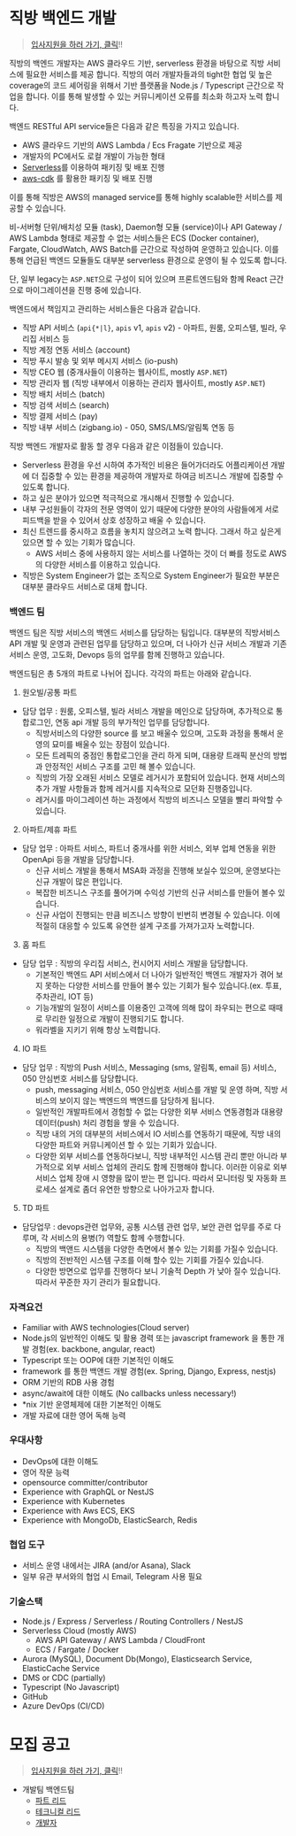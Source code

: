 # 직방 백엔드 개발

> [입사지원을 하러 가기, 클릭](https://forms.gle/ojHDzTfrVeFiQXcKA)!!

직방의 백엔드 개발자는 AWS 클라우드 기반, serverless 환경을 바탕으로 직방 서비스에 필요한 서비스를 제공 합니다. 직방의 여러 개발자들과의 tight한 협업 및 높은 coverage의 코드 셰어링을 위해서 기반 플랫폼을 Node.js / Typescript 근간으로 작업을 합니다. 이를 통해 발생할 수 있는 커뮤니케이션 오류를 최소화 하고자 노력 합니다.

백엔드 RESTful API service들은 다음과 같은 특징을 가지고 있습니다.

* AWS 클라우드 기반의 AWS Lambda / Ecs Fragate 기반으로 제공
* 개발자의 PC에서도 로컬 개발이 가능한 형태
* [Serverless](https://serverless.com/)를 이용하여 패키징 및 배포 진행
* [aws-cdk](https://aws.amazon.com/ko/cdk/) 를 활용한 패키징 및 배포 진행

이를 통해 직방은 AWS의 managed service를 통해 highly scalable한 서비스를 제공할 수 있습니다.

비-서버형 단위/배치성 모듈 (task), Daemon형 모듈 (service)이나 API Gateway / AWS Lambda 형태로 제공할 수 없는 서비스들은 ECS (Docker container), Fargate, CloudWatch, AWS Batch를 근간으로 작성하여 운영하고 있습니다. 이를 통해 언급된 백엔드 모듈들도 대부분 serverless 환경으로 운영이 될 수 있도록 합니다.

단, 일부 legacy는 `ASP.NET`으로 구성이 되어 있으며 프론트엔드팀와 함께 React 근간으로 마이그레이션을 진행 중에 있습니다.

백엔드에서 책임지고 관리하는 서비스들은 다음과 같습니다.

* 직방 API 서비스 (`api{*|l}`, `apis` v1, `apis` v2) - 아파트, 원룸, 오피스텔, 빌라, 우리집 서비스 등
* 직방 계정 연동 서비스 (account)
* 직방 푸시 발송 및 외부 메시지 서비스 (io-push)
* 직방 CEO 웹 (중개사들이 이용하는 웹사이트, mostly `ASP.NET`)
* 직방 관리자 웹 (직방 내부에서 이용하는 관리자 웹사이트, mostly `ASP.NET`)
* 직방 배치 서비스 (batch)
* 직방 검색 서비스 (search)
* 직방 결제 서비스 (pay)
* 직방 내부 서비스 (zigbang.io) - 050, SMS/LMS/알림톡 연동 등

직방 백엔드 개발자로 활동 할 경우 다음과 같은 이점들이 있습니다.

* Serverless 환경을 우선 시하여 추가적인 비용은 들어가더라도 어플리케이션 개발에 더 집중할 수 있는 환경을 제공하여 개발자로 하여금 비즈니스 개발에 집중할 수 있도록 합니다.
* 하고 싶은 분야가 있으면 적극적으로 개시해서 진행할 수 있습니다.
* 내부 구성원들이 각자의 전문 영역이 있기 때문에 다양한 분야의 사람들에게 서로 피드백을 받을 수 있어서 상호 성장하고 배울 수 있습니다.
* 최신 트렌드를 중시하고 흐름을 놓치지 않으려고 노력 합니다. 그래서 하고 싶은게 있으면 할 수 있는 기회가 많습니다.
  * AWS 서비스 중에 사용하지 않는 서비스를 나열하는 것이 더 빠를 정도로 AWS의 다양한 서비스를 이용하고 있습니다.
* 직방은 System Engineer가 없는 조직으로 System Engineer가 필요한 부분은 대부분 클라우드 서비스로 대체 합니다.

### 백엔드 팀

백엔드 팀은 직방 서비스의 백엔드 서비스를 담당하는 팀입니다. 대부분의 직방서비스 API 개발 및 운영과 관련된 업무를 담당하고 있으며, 더 나아가  신규 서비스 개발과 기존 서비스 운영, 고도화, Devops 등의 업무를 함께 진행하고 있습니다.

백엔드팀은 총 5개의 파트로 나뉘어 집니다.
각각의 파트는 아래와 같습니다.

1. 원오빌/공통 파트

* 담당 업무 : 원룸, 오피스텔, 빌라 서비스 개발을 메인으로 담당하며, 추가적으로 통합로그인, 연동 api 개발 등의 부가적인 업무를 담당합니다.
  - 직방서비스의 다양한 source 를 보고 배울수 있으며, 고도화 과정을 통해서 운영의 묘미를 배울수 있는 장점이 있습니다.  
  - 모든 트레픽의 중점인 통합로그인을 관리 하게 되며, 대용량 트래픽 분산의 방법과 안정적인 서비스 구조를 고민 해 볼수 있습니다.
  - 직방의 가장 오래된 서비스 모델로 레거시가 포함되어 있습니다. 현재 서비스의 추가 개발 사항들과 함께 레거시를 지속적으로 모던화 진행중입니다. 
  - 레거시를 마이그레이션 하는 과정에서 직방의 비즈니스 모델을 빨리 파악할 수 있습니다.

2. 아파트/제휴 파트

* 담당 업무 : 아파트 서비스, 파트너 중개사를 위한 서비스, 외부 업체 연동을 위한 OpenApi 등을 개발을 담당합니다.
  - 신규 서비스 개발을 통해서 MSA화 과정을 진행해 보실수 있으며, 운영보다는 신규 개발이 많은 편입니다. 
  - 복잡한 비즈니스 구조를 풀어가며 수익성 기반의 신규 서비스를 만들어 볼수 있습니다.
  - 신규 사업이 진행되는 만큼 비즈니스 방향이 빈번히 변경될 수 있습니다. 이에 적절히 대응할 수 있도록 유연한 설계 구조를 가져가고자 노력합니다.

3. 홈 파트

* 담당 업무 : 직방의 우리집 서비스, 컨시어지 서비스 개발을 담당합니다.
  - 기본적인 백엔드 API 서비스에서 더 나아가 일반적인 백엔드 개발자가 겪어 보지 못하는 다양한 서비스를 만들어 볼수 있는 기회가 될수 있습니다.(ex. 투표, 주차관리, IOT 등)
  - 기능개발의 일정이 서비스를 이용중인 고객에 의해 많이 좌우되는 편으로 때때로 무리한 일정으로 개발이 진행되기도 합니다. 
  - 워라벨을 지키기 위해 항상 노력합니다.

4. IO 파트

* 담당 업무 : 직방의 Push 서비스, Messaging (sms, 알림톡, email 등) 서비스, 050 안심번호 서비스를 담당합니다.
  - push, messaging 서비스, 050 안심번호 서비스를 개발 및 운영 하며, 직방 서비스의 보이지 않는 백엔드의 백엔드를 담당하게 됩니다. 
  - 일반적인 개발파트에서 경험할 수 없는 다양한 외부 서비스 연동경험과 대용량 데이터(push) 처리 경험을 쌓을 수 있습니다. 
  - 직방 내의 거의 대부분의 서비스에서 IO 서비스를 연동하기 때문에, 직방 내의 다양한 파트와 커뮤니케이션 할 수 있는 기회가 있습니다.
  - 다양한 외부 서비스를 연동하다보니, 직방 내부적인 시스템 관리 뿐만 아니라 부가적으로 외부 서비스 업체의 관리도 함께 진행해야 합니다. 이러한 이유로 외부 서비스 업체 장애 시 영향을 많이 받는 편 입니다. 따라서 모니터링 및 자동화 프로세스 설계로 좀더 유연한 방향으로 나아가고자 합니다.

5. TD 파트

* 담당업무 : devops관련 업무와, 공통 시스템 관련 업무, 보안 관련 업무를 주로 다루며, 각 서비스의 용병(?) 역할도 함께 수행합니다.
  - 직방의 백앤드 시스템을 다양한 측면에서 볼수 있는 기회를 가질수 있습니다. 
  - 직방의 전반적인 시스템 구조를 이해 할수 있는 기회를 가질수 있습니다.
  - 다양한 방면으로 업무를 진행하다 보니 기술적 Depth 가 낮아 질수 있습니다. 따라서 꾸준한 자기 관리가 필요합니다.

### 자격요건

* Familiar with AWS technologies(Cloud server)
* Node.js의 일반적인 이해도 및 활용 경력 또는 javascript framework 을 통한 개발 경험(ex. backbone, angular, react)
* Typescript 또는 OOP에 대한 기본적인 이해도
* framework 를 통한 백앤드 개발 경험(ex. Spring, Django, Express, nestjs)
* ORM 기반의 RDB 사용 경험
* async/await에 대한 이해도 (No callbacks unless necessary!)
* *nix 기반 운영체제에 대한 기본적인 이해도
* 개발 자료에 대한 영어 독해 능력

### 우대사항

* DevOps에 대한 이해도
* 영어 작문 능력
* opensource committer/contributor
* Experience with GraphQL or NestJS
* Experience with Kubernetes
* Experience with Aws ECS, EKS
* Experience with MongoDb, ElasticSearch, Redis

### 협업 도구

* 서비스 운영 내에서는 JIRA (and/or Asana), Slack
* 일부 유관 부서와의 협업 시 Email, Telegram 사용 필요

### 기술스택

* Node.js / Express / Serverless / Routing Controllers / NestJS
* Serverless Cloud (mostly AWS)
  * AWS API Gateway / AWS Lambda / CloudFront
  * ECS / Fargate / Docker
* Aurora (MySQL), Document Db(Mongo), Elasticsearch Service, ElasticCache Service
* DMS or CDC (partially)
* Typescript (No Javascript)
* GitHub
* Azure DevOps (CI/CD)

# 모집 공고

> [입사지원을 하러 가기, 클릭](https://forms.gle/ojHDzTfrVeFiQXcKA)!!

* 개발팀 백엔드팀
  * [파트 리드](./lead.md)
  * [테크니컬 리드](./tech-lead.md)
  * [개발자](./developer.md)

